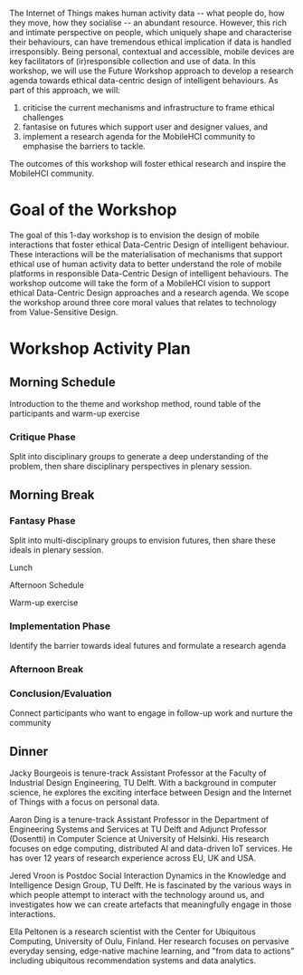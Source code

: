 The Internet of Things makes human activity data -- what people do, how they move, how they socialise -- 
an abundant resource. However, this rich and intimate perspective on people, which uniquely shape and 
characterise their behaviours, can have tremendous ethical implication if data is handled irresponsibly.
Being personal, contextual and accessible, mobile devices are key facilitators of (ir)responsible collection
and use of data. In this workshop, we will use the Future Workshop approach to develop a research agenda
towards ethical data-centric design of intelligent behaviours. As part of this approach, we will:
 
 1. criticise the current mechanisms and infrastructure to frame ethical challenges
 2. fantasise on futures which support user and designer values, and 
 3. implement a research agenda for the MobileHCI community to emphasise the barriers to tackle.
 
The outcomes of this workshop will foster ethical research and inspire the MobileHCI community.

# Goal of the Workshop

The goal of this 1-day workshop is to envision the design of mobile interactions that foster
ethical Data-Centric Design of intelligent behaviour. These interactions will be the
materialisation of mechanisms that support ethical use of human activity data to better
understand the role of mobile platforms in responsible Data-Centric Design of intelligent behaviours.
The workshop outcome will take the form of a MobileHCI vision to support ethical Data-Centric Design
approaches and a research agenda. We scope the workshop around three core moral values that relates to
technology from Value-Sensitive Design.



# Workshop Activity Plan

## Morning Schedule

Introduction to the theme and workshop method, round table of the participants and warm-up exercise
	
### Critique Phase

Split into disciplinary groups to generate a deep understanding of the problem, then share disciplinary perspectives in plenary session.
	
## Morning Break
	
### Fantasy Phase

Split into multi-disciplinary groups to envision futures, then share these ideals in plenary session.
    
Lunch
    
Afternoon Schedule
    
Warm-up exercise
    
### Implementation Phase

Identify the barrier towards ideal futures and formulate a research agenda
	
### Afternoon Break
	
### Conclusion/Evaluation

Connect participants who want to engage in follow-up work and nurture the community
    
## Dinner


Jacky Bourgeois is tenure-track Assistant Professor at the Faculty of Industrial Design Engineering, TU Delft. With a background in computer science, he explores the exciting interface between Design and the Internet of Things with a focus on personal data.

Aaron Ding is a tenure-track Assistant Professor in the Department of Engineering Systems and Services at TU Delft and Adjunct Professor (Dosentti) in Computer Science at University of Helsinki. His research focuses on edge computing, distributed AI and data-driven IoT services. He has over 12 years of research experience across EU, UK and USA.

Jered Vroon is Postdoc Social Interaction Dynamics in the Knowledge and Intelligence Design Group, TU Delft. He is fascinated by the various ways in which people attempt to interact with the technology around us, and investigates how we can create artefacts that meaningfully engage in those interactions.

Ella Peltonen is a research scientist with the Center for Ubiquitous Computing, University of Oulu, Finland. Her research focuses on pervasive everyday sensing, edge-native machine learning, and "from data to actions" including ubiquitous recommendation systems and data analytics.

